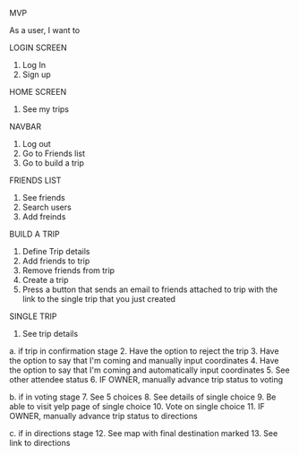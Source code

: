 MVP

As a user, I want to

LOGIN SCREEN
1. Log In
2. Sign up


HOME SCREEN
1. See my trips

NAVBAR
1. Log out
2. Go to Friends list
3. Go to build a trip

FRIENDS LIST
1. See friends
2. Search users
3. Add freinds

BUILD A TRIP
1. Define Trip details
2. Add friends to trip
3. Remove friends from trip
4. Create a trip
5. Press a button that sends an email to friends attached to trip with the link to the single trip that you just created

SINGLE TRIP
1. See trip details

a. if trip in confirmation stage
2. Have the option to reject the trip
3. Have the option to say that I'm coming and manually input coordinates
4. Have the option to say that I'm coming and automatically input coordinates
5. See other attendee status
6. IF OWNER, manually advance trip status to voting

b. if in voting stage
7. See 5 choices
8. See details of single choice
9. Be able to visit yelp page of single choice
10. Vote on single choice
11. IF OWNER, manually advance trip status to directions

c. if in directions stage
12. See map with final destination marked
13. See link to directions

